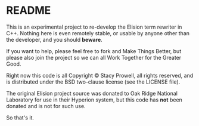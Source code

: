 # README
This is an experimental project to re-develop the Elision term rewriter
in C++.  Nothing here is even remotely stable, or usable by anyone other
than the developer, and you should **beware**.

If you want to help, please feel free to fork and Make Things Better, but
please also join the project so we can all Work Together for the Greater
Good.

Right now this code is all Copyright &copy; Stacy Prowell, all rights
reserved, and is distributed under the BSD two-clause license (see the
LICENSE file).

The original Elision project source was donated to Oak Ridge National
Laboratory for use in their Hyperion system, but this code has **not**
been donated and is not for such use.

So that's it.
